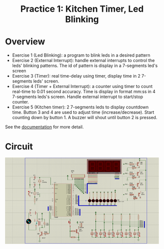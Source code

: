 <div align="center"> 

# Practice 1: Kitchen Timer, Led Blinking
  
</div>

# Overview
- Exercise 1 (Led Blinking): a program to blink leds in a desired pattern
- Exercise 2 (External Interrupt): handle external interrupts to control the leds' blinking patterns. The id of pattern is display in a 7-segments led's screen
- Exercise 3 (Timer): real time-delay using timer, display time in 2 7-segments leds' screen.
- Exercise 4 (Timer + External Interrupt):  a counter using timer to count real-time to 0.01 second accuracy. Time is display in format mm:ss in 4 7-segments leds's screen. Handle external interrupt to start/stop counter.
- Exercise 5 (Kitchen timer): 2 7-segments leds to display countdown time. Button 3 and 4 are used to adjust time (increase/decrease). Start counting down by button 1. A buzzer will shout until button 2 is pressed.

See the [documentation](Practice1.pdf) for more detail.
# Circuit
![BTH1](BTH1.png)
